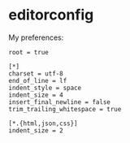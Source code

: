 # editorconfig

My preferences:

```editorconfig
root = true

[*]
charset = utf-8
end_of_line = lf
indent_style = space
indent_size = 4
insert_final_newline = false
trim_trailing_whitespace = true

[*.{html,json,css}]
indent_size = 2
```